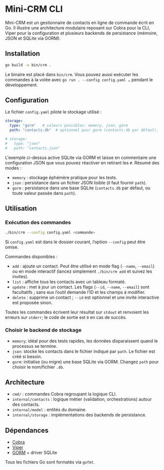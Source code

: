 # Mini-CRM CLI

Mini-CRM est un gestionnaire de contacts en ligne de commande écrit en Go. Il illustre une architecture modulaire reposant sur Cobra pour la CLI, Viper pour la configuration et plusieurs backends de persistance (mémoire, JSON et SQLite via GORM).

## Installation

```bash
go build -o bin/crm .
```

Le binaire est placé dans `bin/crm`. Vous pouvez aussi exécuter les commandes à la volée avec `go run . --config config.yaml …` pendant le développement.

## Configuration

Le fichier `config.yaml` pilote le stockage utilisé :

```yaml
storage:
  type: "gorm"   # valeurs possibles: memory, json, gorm
  path: "contacts.db"  # optionnel pour gorm (contacts.db par défaut), requis pour json

# storage:
#   type: "json"
#   path: "contacts.json"
```

L'exemple ci-dessus active SQLite via GORM et laisse en commentaire une configuration JSON que vous pouvez réactiver en retirant les `#`. Résumé des modes :

- `memory` : stockage éphémère pratique pour les tests.
- `json` : persistance dans un fichier JSON lisible (il faut fournir `path`).
- `gorm` : persistance dans une base SQLite (`contacts.db` par défaut, ou toute valeur passée dans `path`).

## Utilisation

### Exécution des commandes

```bash
./bin/crm --config config.yaml <commande>
```

Si `config.yaml` est dans le dossier courant, l’option `--config` peut être omise.

Commandes disponibles :

- `add` : ajoute un contact. Peut être utilisé en mode flag (`--name`, `--email`) ou en mode interactif (lancez simplement `./bin/crm add` et suivez les invites).
- `list` : affiche tous les contacts avec un tableau formaté.
- `update` : met à jour un contact. Les flags (`--id`, `--name`, `--email`) sont facultatifs ; sans eux l’outil demande l’ID et les champs à modifier.
- `delete` : supprime un contact ; `--id` est optionnel et une invite interactive est proposée sinon.

Toutes les commandes écrivent leur résultat sur `stdout` et renvoient les erreurs sur `stderr`; le code de sortie est `0` en cas de succès.

### Choisir le backend de stockage

- `memory`: idéal pour des tests rapides, les données disparaissent quand le processus se termine.
- `json`: stocke les contacts dans le fichier indiqué par `path`. Le fichier est créé si besoin.
- `gorm`: initialise (ou migre) une base SQLite via GORM. Changez `path` pour choisir le nom/fichier `.db`.

## Architecture

- `cmd/` : commandes Cobra regroupant la logique CLI.
- `internal/contacts` : logique métier (validation, orchestrations) autour des contacts.
- `internal/model` : entités du domaine.
- `internal/storage` : implémentations des backends de persistance.

## Dépendances

- [Cobra](https://github.com/spf13/cobra)
- [Viper](https://github.com/spf13/viper)
- [GORM](https://gorm.io) + driver SQLite

Tous les fichiers Go sont formatés via `gofmt`.

